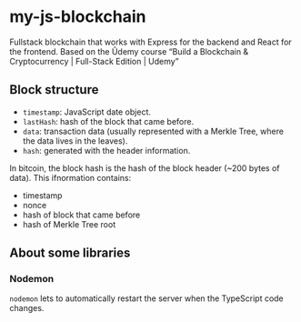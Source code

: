 # my-js-blockchain
Fullstack blockchain that works with Express for the backend and React for the frontend. Based on the Ûdemy course “Build a Blockchain &amp; Cryptocurrency | Full-Stack Edition | Udemy”

## Block structure

- `timestamp`: JavaScript date object.
- `lastHash`: hash of the block that came before.
- `data`: transaction data (usually represented with a Merkle Tree, where the data lives in the leaves).
- `hash`: generated with the header information.

In bitcoin, the block hash is the hash of the block header (~200 bytes of data). This ifnormation contains:
- timestamp
- nonce
- hash of block that came before
- hash of Merkle Tree root


## About some libraries

### Nodemon

`nodemon` lets to automatically restart the server when the TypeScript code changes.
